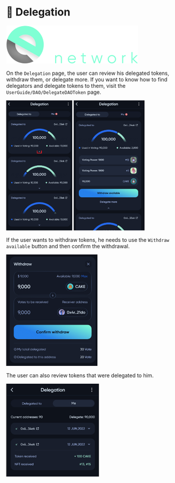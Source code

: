 # 💸 Delegation

![Logo](../../img/logoDeXe.svg)

On the `Delegation` page, the user can review his delegated tokens, withdraw them, or delegate more. If you want to know how to find delegators and delegate tokens to them, visit the `UserGuide/DAO/DelegateDAOToken` page.


<img src="../../img/userGuideDelegation/userGuideImg_DelagationPage.png" height="350" />
<img src="../../img/userGuideDelegation/userGuideImg_DelagationPageOpen.png" height="350" />

If the user wants to withdraw tokens, he needs to use the `Withdraw available` button and then confirm the withdrawal.

<img src="../../img/userGuideDelegation/userGuideImg_DelagationConfirmWithdraw.png" height="300" />

The user can also review tokens that were delegated to him.

<img src="../../img/userGuideDelegation/userGuideImg_DelagationMe.png" height="250" />